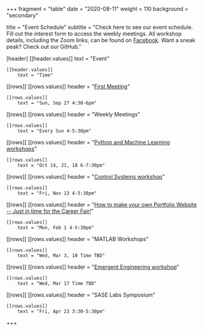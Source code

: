 +++
fragment = "table"
date = "2020-08-11"
weight = 110
background = "secondary"

title = "Event Schedule"
subtitle = "Check here to see our event schedule. Fill out the interest form to access the weekly meetings. All workshop details, including the Zoom links, can be found on [Facebook](https://facebook.com/sase.umn). Want a sneak peak? Check out our GitHub."

[header]
    [[header.values]]
        text = "Event"

    [[header.values]]
        text = "Time"

[[rows]]
    [[rows.values]]
        header = "[First Meeting](https://www.facebook.com/events/3575170469181227)"

    [[rows.values]]
    	text = "Sun, Sep 27 4:30-6pm"

[[rows]]
    [[rows.values]]
        header = "Weekly Meetings"

    [[rows.values]]
        text = "Every Sun 4-5:30pm"

[[rows]]
    [[rows.values]]
        header = "[Python and Machine Learning workshops](https://www.facebook.com/events/3396424537110992/)"

    [[rows.values]]
        text = "Oct 14, 21, 18 6-7:30pm"

[[rows]]
    [[rows.values]]
        header = "[Control Systems workshop](https://github.com/SASE-Labs-2021/inverted-pendulum)"

    [[rows.values]]
        text = "Fri, Nov 13 4-5:30pm"

[[rows]]
    [[rows.values]]
        header = "[How to make your own Portfolio Website -- Just in time for the Career Fair!](https://sase-labs-2021.github.io/hugo-portfolio-guide/)"

    [[rows.values]]
        text = "Mon, Feb 1 4-5:30pm"

[[rows]]
    [[rows.values]]
        header = "MATLAB Workshops"

    [[rows.values]]
        text = "Wed, Mar 3, 10 Time TBD"

[[rows]]
    [[rows.values]]
        header = "[Emergent Engineering workshop](https://github.com/SASE-Labs-2021/boids)"

    [[rows.values]]
        text = "Wed, Mar 17 Time TBD"

[[rows]]
    [[rows.values]]
        header = "SASE Labs Symposium"

    [[rows.values]]
        text = "Fri, Apr 23 3:30-5:30pm"
+++